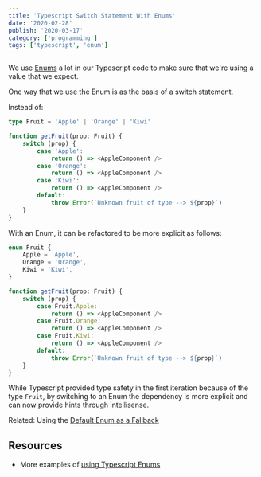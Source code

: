 ```yaml
---
title: 'Typescript Switch Statement With Enums'
date: '2020-02-28'
publish: '2020-03-17'
category: ['programming']
tags: ['typescript', 'enum']
---
```


We use [Enums](https://www.typescriptlang.org/docs/handbook/enums.html) a lot in our Typescript code to make sure that we're using a value that we expect.

One way that we use the Enum is as the basis of a switch statement.

Instead of:

```typescript
type Fruit = 'Apple' | 'Orange' | 'Kiwi'

function getFruit(prop: Fruit) {
    switch (prop) {
        case 'Apple':
            return () => <AppleComponent />
        case 'Orange':
            return () => <AppleComponent />
        case 'Kiwi':
            return () => <AppleComponent />
        default:
            throw Error(`Unknown fruit of type --> ${prop}`)
    }
}
```

With an Enum, it can be refactored to be more explicit as follows:

```typescript
enum Fruit {
    Apple = 'Apple',
    Orange = 'Orange',
    Kiwi = 'Kiwi',
}

function getFruit(prop: Fruit) {
    switch (prop) {
        case Fruit.Apple:
            return () => <AppleComponent />
        case Fruit.Orange:
            return () => <AppleComponent />
        case Fruit.Kiwi:
            return () => <AppleComponent />
        default:
            throw Error(`Unknown fruit of type --> ${prop}`)
    }
}
```

While Typescript provided type safety in the first iteration because of the type `Fruit`, by switching to an Enum the dependency is more explicit and can now provide hints through intellisense.

Related: Using the [Default Enum as a Fallback](enum-defaults-fallback.md)

## Resources

-   More examples of [using Typescript Enums](https://www.sharepointsky.com/typescript-enum/)
